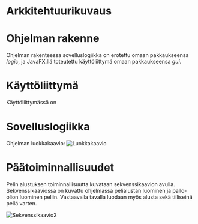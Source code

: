 # Arkkitehtuurikuvaus
# Ohjelman rakenne
Ohjelman rakenteessa sovelluslogiikka on erotettu omaan pakkaukseensa *logic*, ja JavaFX:llä toteutettu käyttöliittymä omaan pakkaukseensa *gui*.

# Käyttöliittymä
Käyttöliittymässä on 
# Sovelluslogiikka
Ohjelman luokkakaavio:
![Luokkakaavio](https://user-images.githubusercontent.com/73749539/115287940-84605880-a159-11eb-9321-f628d73d1918.png)

# Päätoiminnallisuudet
Pelin alustuksen toiminnallisuutta kuvataan sekvenssikaavion avulla. Sekvenssikaaviossa on kuvattu ohjelmassa pelialustan luominen ja pallo-olion luominen peliin. Vastaavalla tavalla luodaan myös alusta sekä tiiliseinä peliä varten. <br>

![Sekvenssikaavio2](https://user-images.githubusercontent.com/73749539/116285659-06263680-a797-11eb-80bc-7f61f30ffd8f.png)


